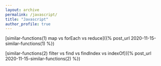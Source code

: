 ```yaml
---
layout: archive
permalink: /javascript/
title: "Javascript"
author_profile: true
---
```


[similar-functions(1) map vs forEach vs reduce]({% post_url 2020-11-15-similar-functions(1) %})

[similar-functions(2) filter vs find vs findIndex vs indexOf]({% post_url 2020-11-15-similar-functions(2) %})